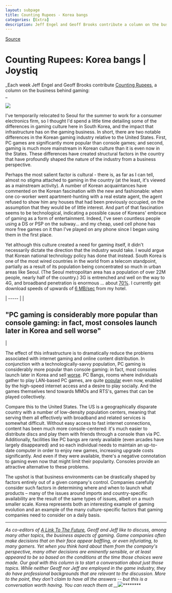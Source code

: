 ```yaml
---
layout: subpage
title: Counting Rupees - Korea bangs
categories: [Extra]
description: Jeff Engel and Geoff Brooks contribute a column on the business behind gaming."
---
```


[Source](http://www.joystiq.com/2008/07/08/counting-rupees-korea-bangs/ "Permalink to Counting Rupees: Korea bangs | Joystiq")

# Counting Rupees: Korea bangs | Joystiq

_Each week Jeff Engel and Geoff Brooks contribute [Counting Rupees][1], a column on the business behind gaming:   
_  

![][2]  

I've temporarily relocated to Seoul for the summer to work for a consumer electronics firm, so I thought I'd spend a little time detailing some of the differences in gaming culture here in South Korea, and the impact that infrastructure has on the gaming business. In short, there are two notable differences in the Korean gaming industry relative to the United States. First, PC games are significantly more popular than console games; and second, gaming is much more mainstream in Korean culture than it is even now in the States. These differences have created structural factors in the country that have profoundly shaped the nature of the industry from a business perspective.

Perhaps the most salient factor is cultural - there is, as far as I can tell, almost no stigma attached to gaming in the country (at the least, it's viewed as a mainstream activity). A number of Korean acquaintances have commented on the Korean fascination with the new and fashionable: when one co-worker went apartment-hunting with a real estate agent, the agent refused to show him any houses that had been previously occupied, on the assumption that they would be of little interest. And part of that fascination seems to be technological, indicating a possible cause of Koreans' embrace of gaming as a form of entertainment. Indeed, I've seen countless people using a DS or PSP on the subway... and my cheap, used cell phone has more free games on it than I've played on any phone since I began using them in the first place.

Yet although this culture created a need for gaming itself, it didn't necessarily dictate the direction that the industry would take. I would argue that Korean national technology policy has done that instead. South Korea is one of the most wired countries in the world from a telecom standpoint, partially as a result of its population being concentrated so much in urban areas like Seoul. (The Seoul metropolitan area has a population of over 22M people, nearly half of the country.) 3G is entrenched and well on the way to 4G, and broadband penetration is enormous ... about [70%][3]. I currently get download speeds of upwards of [6 MB/sec][4] from my hotel.

| ----- |
|

## **"PC gaming is considerably more popular than console gaming: in fact, most consoles launch later in Korea and sell worse"**

 |

The effect of this infrastructure is to dramatically reduce the problems associated with internet gaming and online content distribution. In conjunction with a technologically-savvy population, PC gaming is considerably more popular than console gaming: in fact, most consoles launch later in Korea and sell [worse][5]. PC Bangs, rooms where individuals gather to play LAN-based PC games, are quite [popular][6] even now, enabled by the high-speed internet access and a desire to play socially. And the games themselves tend towards MMOs and RTS's, games that can be played collectively.

Compare this to the United States. The US is a geographically disparate country with a number of low-density population centers, meaning that serving them all effectively with broadband and related services is somewhat difficult. Without easy access to fast internet connections, content has been much more console-centered: it's much easier to distribute discs and play them with friends through a console than via PC. Additionally, facilities like PC bangs are rarely available (even arcades have largely disappeared) and so each individual needs to maintain an up-to-date computer in order to enjoy new games, increasing upgrade costs significantly. And even if they were available, there's a negative connotation to gaming even now that might limit their popularity. Consoles provide an attractive alternative to these problems.

The upshot is that business environments can be drastically shaped by factors entirely out of a given company's control. Companies carefully consider such factors in determining where and when to launch what products – many of the issues around imports and country-specific availability are the result of the same types of issues, albeit on a much smaller scale. Korea represents both an interesting example of gaming evolution and an example of the many culture-specific factors that gaming companies need to consider on a daily basis.

* * *

_As co-editors of [A Link To The Future][7], Geoff and Jeff like to discuss, among many other topics, the business aspects of gaming. Game companies often make decisions that on their face appear baffling, or even infuriating, to many gamers. Yet when you think hard about them from the company's perspective, many other decisions are eminently sensible, or at least appeared to be so based on the conditions at the time those choices were made. Our goal with this column is to start a conversation about just those topics. While neither Geoff nor Jeff are employed in the game industry, they do have professional backgrounds that are relevant to the discussion. More to the point, they don't claim to have all the answers -- but this is a conversation worth having. You can reach them at __![][8]_********

[1]: http://www.joystiq.com/tag/counting-rupees
[2]: http://www.blogcdn.com/www.joystiq.com/media/2008/07/south-korean-pc-bang.jpg
[3]: http://www.internetworldstats.com/asia/kr.htm
[4]: http://news.zdnet.co.uk/communications/0,1000000085,39162027,00.htm?r=2
[5]: http://gonintendo.com/?p=44225
[6]: http://edition.cnn.com/2007/WORLD/asiapcf/09/29/eosk.dayinlife/index.html
[7]: http://alinktothefuture.com/
[8]: http://www.blogcdn.com/www.joystiq.com/media/2008/03/counting-rupees-email.jpg
 
